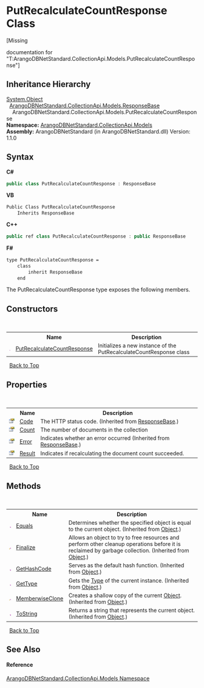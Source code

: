 # PutRecalculateCountResponse Class
 

\[Missing <summary> documentation for "T:ArangoDBNetStandard.CollectionApi.Models.PutRecalculateCountResponse"\]


## Inheritance Hierarchy
<a href="https://docs.microsoft.com/dotnet/api/system.object" target="_blank" rel="noopener noreferrer">System.Object</a><br />&nbsp;&nbsp;<a href="b8c7a1fd-0093-5432-e55a-419a225feba5">ArangoDBNetStandard.CollectionApi.Models.ResponseBase</a><br />&nbsp;&nbsp;&nbsp;&nbsp;ArangoDBNetStandard.CollectionApi.Models.PutRecalculateCountResponse<br />
**Namespace:**&nbsp;<a href="eddef630-2e74-9b99-ee5b-91305adea48b">ArangoDBNetStandard.CollectionApi.Models</a><br />**Assembly:**&nbsp;ArangoDBNetStandard (in ArangoDBNetStandard.dll) Version: 1.1.0

## Syntax

**C#**<br />
``` C#
public class PutRecalculateCountResponse : ResponseBase
```

**VB**<br />
``` VB
Public Class PutRecalculateCountResponse
	Inherits ResponseBase
```

**C++**<br />
``` C++
public ref class PutRecalculateCountResponse : public ResponseBase
```

**F#**<br />
``` F#
type PutRecalculateCountResponse =  
    class
        inherit ResponseBase
    end
```

The PutRecalculateCountResponse type exposes the following members.


## Constructors
&nbsp;<table><tr><th></th><th>Name</th><th>Description</th></tr><tr><td>![Public method](media/pubmethod.gif "Public method")</td><td><a href="fcbd8ad0-101d-1d50-bdf2-b0df93f44490">PutRecalculateCountResponse</a></td><td>
Initializes a new instance of the PutRecalculateCountResponse class</td></tr></table>&nbsp;
<a href="#putrecalculatecountresponse-class">Back to Top</a>

## Properties
&nbsp;<table><tr><th></th><th>Name</th><th>Description</th></tr><tr><td>![Public property](media/pubproperty.gif "Public property")</td><td><a href="922e2e71-5e53-f5a3-4d6d-f64e5804b1fa">Code</a></td><td>
The HTTP status code.
 (Inherited from <a href="b8c7a1fd-0093-5432-e55a-419a225feba5">ResponseBase</a>.)</td></tr><tr><td>![Public property](media/pubproperty.gif "Public property")</td><td><a href="48b79dfc-0927-e7da-0c63-0471622e6bd5">Count</a></td><td>
The number of documents in the collection</td></tr><tr><td>![Public property](media/pubproperty.gif "Public property")</td><td><a href="a58d0f10-b6ad-19d7-c2d6-89ce71063824">Error</a></td><td>
Indicates whether an error occurred
 (Inherited from <a href="b8c7a1fd-0093-5432-e55a-419a225feba5">ResponseBase</a>.)</td></tr><tr><td>![Public property](media/pubproperty.gif "Public property")</td><td><a href="1b23a391-ba8f-fcad-e6bf-7003de75844f">Result</a></td><td>
Indicates if recalculating the document count succeeded.</td></tr></table>&nbsp;
<a href="#putrecalculatecountresponse-class">Back to Top</a>

## Methods
&nbsp;<table><tr><th></th><th>Name</th><th>Description</th></tr><tr><td>![Public method](media/pubmethod.gif "Public method")</td><td><a href="https://docs.microsoft.com/dotnet/api/system.object.equals#system-object-equals(system-object)" target="_blank" rel="noopener noreferrer">Equals</a></td><td>
Determines whether the specified object is equal to the current object.
 (Inherited from <a href="https://docs.microsoft.com/dotnet/api/system.object" target="_blank" rel="noopener noreferrer">Object</a>.)</td></tr><tr><td>![Protected method](media/protmethod.gif "Protected method")</td><td><a href="https://docs.microsoft.com/dotnet/api/system.object.finalize#system-object-finalize" target="_blank" rel="noopener noreferrer">Finalize</a></td><td>
Allows an object to try to free resources and perform other cleanup operations before it is reclaimed by garbage collection.
 (Inherited from <a href="https://docs.microsoft.com/dotnet/api/system.object" target="_blank" rel="noopener noreferrer">Object</a>.)</td></tr><tr><td>![Public method](media/pubmethod.gif "Public method")</td><td><a href="https://docs.microsoft.com/dotnet/api/system.object.gethashcode#system-object-gethashcode" target="_blank" rel="noopener noreferrer">GetHashCode</a></td><td>
Serves as the default hash function.
 (Inherited from <a href="https://docs.microsoft.com/dotnet/api/system.object" target="_blank" rel="noopener noreferrer">Object</a>.)</td></tr><tr><td>![Public method](media/pubmethod.gif "Public method")</td><td><a href="https://docs.microsoft.com/dotnet/api/system.object.gettype#system-object-gettype" target="_blank" rel="noopener noreferrer">GetType</a></td><td>
Gets the <a href="https://docs.microsoft.com/dotnet/api/system.type" target="_blank" rel="noopener noreferrer">Type</a> of the current instance.
 (Inherited from <a href="https://docs.microsoft.com/dotnet/api/system.object" target="_blank" rel="noopener noreferrer">Object</a>.)</td></tr><tr><td>![Protected method](media/protmethod.gif "Protected method")</td><td><a href="https://docs.microsoft.com/dotnet/api/system.object.memberwiseclone#system-object-memberwiseclone" target="_blank" rel="noopener noreferrer">MemberwiseClone</a></td><td>
Creates a shallow copy of the current <a href="https://docs.microsoft.com/dotnet/api/system.object" target="_blank" rel="noopener noreferrer">Object</a>.
 (Inherited from <a href="https://docs.microsoft.com/dotnet/api/system.object" target="_blank" rel="noopener noreferrer">Object</a>.)</td></tr><tr><td>![Public method](media/pubmethod.gif "Public method")</td><td><a href="https://docs.microsoft.com/dotnet/api/system.object.tostring#system-object-tostring" target="_blank" rel="noopener noreferrer">ToString</a></td><td>
Returns a string that represents the current object.
 (Inherited from <a href="https://docs.microsoft.com/dotnet/api/system.object" target="_blank" rel="noopener noreferrer">Object</a>.)</td></tr></table>&nbsp;
<a href="#putrecalculatecountresponse-class">Back to Top</a>

## See Also


#### Reference
<a href="eddef630-2e74-9b99-ee5b-91305adea48b">ArangoDBNetStandard.CollectionApi.Models Namespace</a><br />